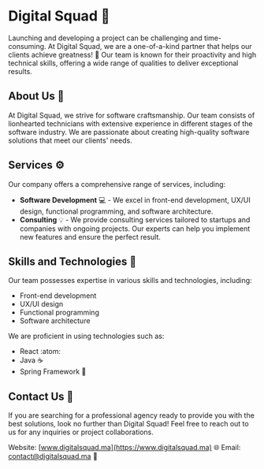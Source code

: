# Digital Squad :rocket:

Launching and developing a project can be challenging and time-consuming. At Digital Squad, we are a one-of-a-kind partner that helps our clients achieve greatness! :muscle: Our team is known for their proactivity and high technical skills, offering a wide range of qualities to deliver exceptional results.

## About Us :raised_hands:

At Digital Squad, we strive for software craftsmanship. Our team consists of lionhearted technicians with extensive experience in different stages of the software industry. We are passionate about creating high-quality software solutions that meet our clients' needs.

## Services :gear:

Our company offers a comprehensive range of services, including:

- **Software Development** :computer: - We excel in front-end development, UX/UI design, functional programming, and software architecture.
- **Consulting** :bulb: - We provide consulting services tailored to startups and companies with ongoing projects. Our experts can help you implement new features and ensure the perfect result.

## Skills and Technologies :wrench:

Our team possesses expertise in various skills and technologies, including:

- Front-end development
- UX/UI design
- Functional programming
- Software architecture

We are proficient in using technologies such as:

- React :atom:
- Java :coffee:
- Spring Framework :leaves:

## Contact Us :email:

If you are searching for a professional agency ready to provide you with the best solutions, look no further than Digital Squad! Feel free to reach out to us for any inquiries or project collaborations.

Website: [www.digitalsquad.ma](https://www.digitalsquad.ma) :globe_with_meridians:
Email: [contact@digitalsquad.ma](mailto:contact@digitalsquad.ma) :email:

